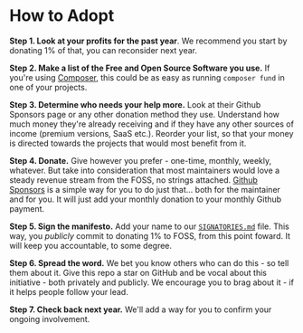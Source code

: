 # How to Adopt

**Step 1. Look at your profits for the past year**. We recommend you start by donating 1% of that, you can reconsider next year. 

**Step 2. Make a list of the Free and Open Source Software you use.** If you're using [Composer](https://getcomposer.org/), this could be as easy as running `composer fund` in one of your projects.

**Step 3. Determine who needs your help more.** Look at their Github Sponsors page or any other donation method they use. Understand how much money they're already receiving and if they have any other sources of income (premium versions, SaaS etc.). Reorder your list, so that your money is directed towards the projects that would most benefit from it.

**Step 4. Donate.** Give however you prefer - one-time, monthly, weekly, whatever. But take into consideration that most maintainers would love a steady revenue stream from the FOSS, no strings attached. [Github Sponsors](https://github.com/sponsors) is a simple way for you to do just that... both for the maintainer and for you. It will just add your monthly donation to your monthly Github payment.  

**Step 5. Sign the manifesto.** Add your name to our [`SIGNATORIES.md`](https://github.com/tabacitu/one-for-foss/blob/master/signatories.md) file. This way, you _publicly_ commit to donating 1% to FOSS, from this point foward. It will keep you accountable, to some degree.

**Step 6. Spread the word.** We bet you know others who can do this - so tell them about it. Give this repo a star on GitHub and be vocal about this initiative - both privately and publicly. We encourage you to brag about it - if it helps people follow your lead.

**Step 7. Check back next year.** We'll add a way for you to confirm your ongoing involvement.
